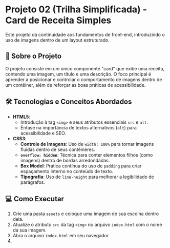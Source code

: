 # Projeto 02 (Trilha Simplificada) - Card de Receita Simples
 
Este projeto dá continuidade aos fundamentos de front-end, introduzindo o uso de imagens dentro de um layout estruturado.
 
## 🚀 Sobre o Projeto
 
O projeto consiste em um único componente "card" que exibe uma receita, contendo uma imagem, um título e uma descrição. O foco principal é aprender a posicionar e controlar o comportamento de imagens dentro de um contêiner, além de reforçar as boas práticas de acessibilidade.
 
## 🛠️ Tecnologias e Conceitos Abordados
 
- **HTML5**:
  - Introdução à tag `<img>` e seus atributos essenciais `src` e `alt`.
  - Ênfase na importância de textos alternativos (`alt`) para acessibilidade e SEO.
- **CSS3**:
  - **Controle de Imagens**: Uso de `width: 100%` para tornar imagens fluidas dentro de seus contêineres.
  - **`overflow: hidden`**: Técnica para conter elementos filhos (como imagens) dentro de bordas arredondadas.
  - **Box Model**: Prática contínua do uso de `padding` para criar espaçamento interno no conteúdo de texto.
  - **Tipografia**: Uso de `line-height` para melhorar a legibilidade de parágrafos.
 
## 💻 Como Executar
 
1. Crie uma pasta `assets` e coloque uma imagem de sua escolha dentro dela.
2. Atualize o atributo `src` da tag `<img>` no arquivo `index.html` com o nome da sua imagem.
3. Abra o arquivo `index.html` em seu navegador.
4. 
